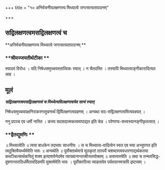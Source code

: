 +++
title = "१० अनिर्वचनीयलक्षणस्य मिथ्यात्वे जगत्सत्यतापादनम्"

+++


## सद्विलक्षणत्वमसद्विलक्षणत्वं च

**अनिर्वचनीयलक्षणस्य मिथ्यात्वे जगत्सत्यतापादनम् **

### **श्रीमज्जयतीर्थटीका **

स्यादयं विरोधः । यदि निषेधसमुच्चयस्तात्विकः स्यात् । न चैतदस्ति । तस्यापि मिथ्यात्वाङ्गीकारादित्यत आह ।

## **मूलं**

***सद्विलक्षणत्वमसद्विलक्षणत्वं च मिथ्येत्यविलक्षणत्वमेव सत्यं स्यात्***

निषेधसमुच्चयपक्षनिराकरणसूचनार्थं द्विर्विलक्षणत्वग्रहणम् । अन्यथा सद-सद्विलक्षणत्वमित्यवक्ष्यत् ।

ननु प्रपञ्च एव धर्मी नास्ति । कस्य सदसदात्मकत्वमापाद्यत इति चेन्न । परेणाप्य-सत्त्वस्यानङ्गीकृतत्वात् ।

### **द्वैतद्युमणिः **

॥ मिथ्यात्वेति ॥ त्वया बाधकेन तदभावः साधनीयः । स च मिथ्यात्व-वादित्वेन स्वत एव मया अभ्युपगत इति त्वदुक्तिवैयर्थ्यमेवेति भावः ॥ अन्यथेति ॥ पूर्वोक्तार्थमात्रे मूलकृतां तात्पर्ये चशब्दस्त्ववधारणाद्यर्थकतया कथञ्चित्सार्थकयितुं शक्य इत्याशयेनेदमेव व्याख्यानान्तरबीजतयोक्तम् ॥ असत्त्वस्येति ॥ तथा च तन्मतसिद्ध-दूषणान्तरादिधर्मितावदिदमपि युक्तमेवेति भावः । पूर्वोक्तरीत्या व्याहतावेव पर्यवसानमत्रापि द्रष्टव्यम् ।

